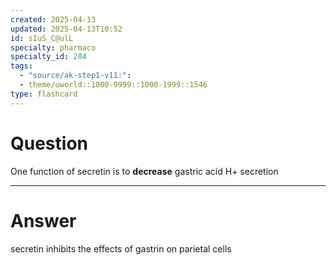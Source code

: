 ```yaml
---
created: 2025-04-13
updated: 2025-04-13T10:52
id: sIuS_C@ulL
specialty: pharmaco
specialty_id: 204
tags:
  - "source/ak-step1-v11:": 
  - theme/uworld::1000-9999::1000-1999::1546
type: flashcard
---
```


# Question
One function of secretin is to **decrease** gastric acid H+ secretion

---

# Answer
secretin inhibits the effects of gastrin on parietal cells